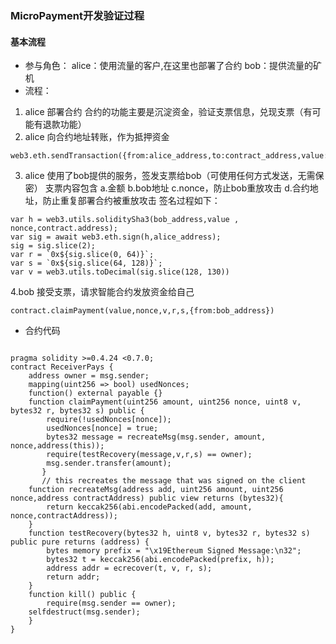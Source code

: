 ### MicroPayment开发验证过程

#### 基本流程

- 参与角色：
alice：使用流量的客户,在这里也部署了合约
bob：提供流量的矿机
- 流程：
1. alice 部署合约
合约的功能主要是沉淀资金，验证支票信息，兑现支票（有可能有退款功能）
2. alice 向合约地址转账，作为抵押资金
```
web3.eth.sendTransaction({from:alice_address,to:contract_address,value:n})
```
3. alice 使用了bob提供的服务，签发支票给bob（可使用任何方式发送，无需保密）
支票内容包含
a.金额
b.bob地址
c.nonce，防止bob重放攻击
d.合约地址，防止重复部署合约被重放攻击
签名过程如下：
```
var h = web3.utils.soliditySha3(bob_address,value , nonce,contract.address);
var sig = await web3.eth.sign(h,alice_address);
sig = sig.slice(2);
var r = `0x${sig.slice(0, 64)}`;
var s = `0x${sig.slice(64, 128)}`;
var v = web3.utils.toDecimal(sig.slice(128, 130))
```
4.bob 接受支票，请求智能合约发放资金给自己
```
contract.claimPayment(value,nonce,v,r,s,{from:bob_address})
```

- 合约代码
```

pragma solidity >=0.4.24 <0.7.0;
contract ReceiverPays {
    address owner = msg.sender;
    mapping(uint256 => bool) usedNonces;
    function() external payable {}
    function claimPayment(uint256 amount, uint256 nonce, uint8 v, bytes32 r, bytes32 s) public {
        require(!usedNonces[nonce]);
        usedNonces[nonce] = true;
        bytes32 message = recreateMsg(msg.sender, amount, nonce,address(this));
        require(testRecovery(message,v,r,s) == owner);
        msg.sender.transfer(amount);
       }
       // this recreates the message that was signed on the client
    function recreateMsg(address add, uint256 amount, uint256 nonce,address contractAddress) public view returns (bytes32){
        return keccak256(abi.encodePacked(add, amount, nonce,contractAddress));
    }
    function testRecovery(bytes32 h, uint8 v, bytes32 r, bytes32 s) public pure returns (address) {
        bytes memory prefix = "\x19Ethereum Signed Message:\n32";
        bytes32 t = keccak256(abi.encodePacked(prefix, h));
        address addr = ecrecover(t, v, r, s);
        return addr;
    }
    function kill() public {
        require(msg.sender == owner);
    selfdestruct(msg.sender);
    }
}


```